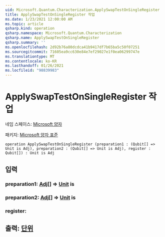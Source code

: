 ```yaml
---
uid: Microsoft.Quantum.Characterization.ApplySwapTestOnSingleRegister
title: ApplySwapTestOnSingleRegister 작업
ms.date: 1/23/2021 12:00:00 AM
ms.topic: article
qsharp.kind: operation
qsharp.namespace: Microsoft.Quantum.Characterization
qsharp.name: ApplySwapTestOnSingleRegister
qsharp.summary: ''
ms.openlocfilehash: 2d92b76a80dcdca41b9417df7b65ba5c50f07251
ms.sourcegitcommit: 71605ea9cc630e84e7ef29027e1f0ea06299747e
ms.translationtype: MT
ms.contentlocale: ko-KR
ms.lasthandoff: 01/26/2021
ms.locfileid: "98839983"
---
```

# <a name="applyswaptestonsingleregister-operation"></a>ApplySwapTestOnSingleRegister 작업

네임 스페이스: [Microsoft 양자](xref:Microsoft.Quantum.Characterization)

패키지: [Microsoft 양자 표준](https://nuget.org/packages/Microsoft.Quantum.Standard)




```qsharp
operation ApplySwapTestOnSingleRegister (preparation1 : (Qubit[] => Unit is Adj), preparation2 : (Qubit[] => Unit is Adj), register : Qubit[]) : Unit is Adj
```


## <a name="input"></a>입력

### <a name="preparation1--qubit--unit--is-adj"></a>preparation1: [Adj](xref:microsoft.quantum.lang-ref.qubit)[] => [Unit](xref:microsoft.quantum.lang-ref.unit)  is




### <a name="preparation2--qubit--unit--is-adj"></a>preparation2: [Adj](xref:microsoft.quantum.lang-ref.qubit)[] => [Unit](xref:microsoft.quantum.lang-ref.unit)  is




### <a name="register--qubit"></a>register: [](xref:microsoft.quantum.lang-ref.qubit)





## <a name="output--unit"></a>출력: [단위](xref:microsoft.quantum.lang-ref.unit)

